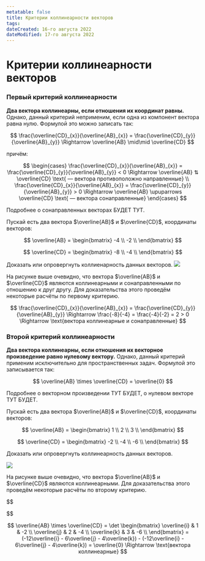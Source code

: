 ```yaml
---
metatable: false
title: Критерии коллинеарности векторов
tags:
dateCreated: 16-го августа 2022
dateModified: 17-го августа 2022
---
```


# Критерии коллинеарности векторов

### Первый критерий коллинеарности

**Два вектора коллинеарны, если отношения их координат равны.** Однако, данный критерий неприменим, если одна из компонент вектора равна нулю. Формулой это можно записать так:

$$
\frac{\overline{CD}_{x}}{\overline{AB}_{x}} = \frac{\overline{CD}_{y}}{\overline{AB}_{y}} \Rightarrow \overline{AB} \mid\mid \overline{CD}
$$

причём:

$$
\begin{cases}
\frac{\overline{CD}_{x}}{\overline{AB}_{x}} = \frac{\overline{CD}_{y}}{\overline{AB}_{y}} < 0 \Rightarrow \overline{AB} ⇅ \overline{CD} \text{ — вектора противоположно направленные} \\
\frac{\overline{CD}_{x}}{\overline{AB}_{x}} = \frac{\overline{CD}_{y}}{\overline{AB}_{y}} > 0 \Rightarrow \overline{AB} \upuparrows \overline{CD} \text{ — вектора сонаправленные}
\end{cases}
$$

Подробнее о сонаправленных векторах БУДЕТ ТУТ.

Пускай есть два вектора $\overline{AB}$ и $\overline{CD}$, координаты векторов:

$$
\overline{AB} = \begin{bmatrix}
-4 \\
-2 \\
\end{bmatrix}
$$

$$
\overline{CD} = \begin{bmatrix}
-8 \\
-4 \\
\end{bmatrix}
$$

Доказать или опровергнуть коллиенарность данных векторов. ![](https://imgur.com/xQgs9kc.png)
   
На рисунке выше очевидно, что вектора $\overline{AB}$ и $\overline{CD}$ являются коллинеарными и сонаправленными по отношению к друг другу. Для доказательства этого проведём некоторые расчёты по первому критерию.
   
$$
\frac{\overline{CD}_{x}}{\overline{AB}_{x}} = \frac{\overline{CD}_{y}}{\overline{AB}_{y}} \Rightarrow \frac{-8}{-4} = \frac{-4}{-2} = 2 > 0 \Rightarrow \text{вектора коллинеарные и сонаправленные}
$$

### Второй критерий коллинеарности

**Два вектора коллинеарны, если отношения их векторное произведение равно нулевому вектору.** Однако, данный критерий применим исключительно для пространственных задач. Формулой это записывается так:

$$
\overline{AB} \times \overline{CD} = \overline{0}
$$

Подробнее о векторном произведении ТУТ БУДЕТ, о нулевом векторе ТУТ БУДЕТ.

Пускай есть два вектора $\overline{AB}$ и $\overline{CD}$, координаты векторов:

$$
\overline{AB} = \begin{bmatrix}
1 \\
2 \\
3 \\
\end{bmatrix}
$$

$$
\overline{CD} = \begin{bmatrix}
-2 \\
-4 \\
-6 \\
\end{bmatrix}
$$

Доказать или опровергнуть коллинеарность данных векторов.

![](https://imgur.com/60POQe7.png)

На рисунке выше очевидно, что вектора $\overline{AB}$ и $\overline{CD}$ являются коллинеарными. Для доказательства этого проведём некоторые расчёты по второму критерию.

$$

$$

$$
\overline{AB} \times \overline{CD} = \det \begin{bmatrix}
\overline{i} & 1 & -2 \\ 
\overline{j} & 2 & -4 \\ 
\overline{k} & 3 & -6 \\ 
\end{bmatrix} = (-12\overline{i} - 6\overline{j} - 4\overline{k}) - (-12\overline{i} - 6\overline{j} - 4\overline{k}) = \overline{0} \Rightarrow \text{вектора коллинеарные}
$$
